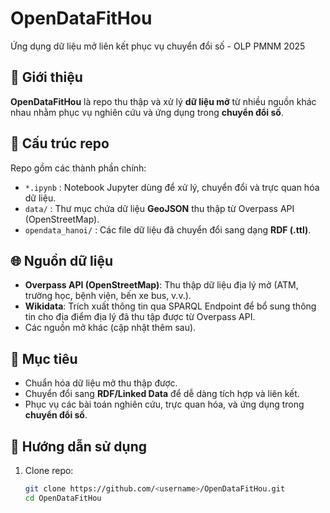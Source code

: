 # OpenDataFitHou
Ứng dụng dữ liệu mở liên kết phục vụ chuyển đổi số - OLP PMNM 2025

## 📌 Giới thiệu
**OpenDataFitHou** là repo thu thập và xử lý **dữ liệu mở** từ nhiều nguồn khác nhau nhằm phục vụ nghiên cứu và ứng dụng trong **chuyển đổi số**.  

## 📂 Cấu trúc repo
Repo gồm các thành phần chính:
- `*.ipynb` : Notebook Jupyter dùng để xử lý, chuyển đổi và trực quan hóa dữ liệu.
- `data/` : Thư mục chứa dữ liệu **GeoJSON** thu thập từ Overpass API (OpenStreetMap).
- `opendata_hanoi/` : Các file dữ liệu đã chuyển đổi sang dạng **RDF (.ttl)**.

## 🌐 Nguồn dữ liệu
- **Overpass API (OpenStreetMap)**: Thu thập dữ liệu địa lý mở (ATM, trường học, bệnh viện, bến xe bus, v.v.).
- **Wikidata**: Trích xuất thông tin qua SPARQL Endpoint để bổ sung thông tin cho địa điểm địa lý đã thu tập được từ Overpass API.
- Các nguồn mở khác (cập nhật thêm sau).

## 🚀 Mục tiêu
- Chuẩn hóa dữ liệu mở thu thập được.
- Chuyển đổi sang **RDF/Linked Data** để dễ dàng tích hợp và liên kết.
- Phục vụ các bài toán nghiên cứu, trực quan hóa, và ứng dụng trong **chuyển đổi số**.

## 📖 Hướng dẫn sử dụng
1. Clone repo:
   ```bash
   git clone https://github.com/<username>/OpenDataFitHou.git
   cd OpenDataFitHou
